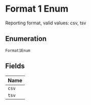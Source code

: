 
# Format 1 Enum

Reporting format, valid values: csv, tsv

## Enumeration

`Format1Enum`

## Fields

| Name |
|  --- |
| `csv` |
| `tsv` |

